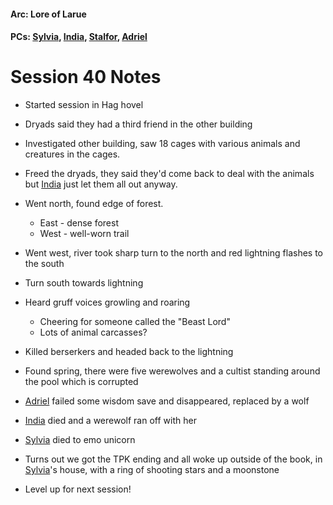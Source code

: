 #### Arc: Lore of Larue
#### PCs: [Sylvia](PCs/Past/Sylvia.md), [India](PCs/Current/India.md), [Stalfor](PCs/Current/Stalfor.md), [Adriel](PCs/Current/Adriel.md)

# Session 40 Notes
- Started session in Hag hovel
- Dryads said they had a third friend in the other building
- Investigated other building, saw 18 cages with various animals and creatures in the cages.
- Freed the dryads, they said they'd come back to deal with the animals but [India](PCs/Current/India.md) just let them all out anyway.
- Went north, found edge of forest.
	- East - dense forest
	- West - well-worn trail
- Went west, river took sharp turn to the north and red lightning flashes to the south
- Turn south towards lightning
- Heard gruff voices growling and roaring
	- Cheering for someone called the "Beast Lord"
	- Lots of animal carcasses?
- Killed berserkers and headed back to the lightning

- Found spring, there were five werewolves and a cultist standing around the pool which is corrupted
- [Adriel](PCs/Current/Adriel.md) failed some wisdom save and disappeared, replaced by a wolf
- [India](PCs/Current/India.md) died and a werewolf ran off with her
- [Sylvia](PCs/Past/Sylvia.md) died to emo unicorn
- Turns out we got the TPK ending and all woke up outside of the book, in [Sylvia](PCs/Past/Sylvia.md)'s house, with a ring of shooting stars and a moonstone
- Level up for next session!